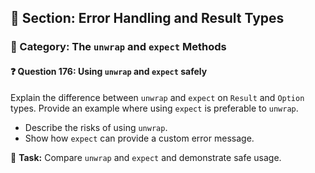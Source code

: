 ## 📘 Section: Error Handling and Result Types  
### 🔹 Category: The `unwrap` and `expect` Methods  
#### ❓ Question 176: Using `unwrap` and `expect` safely

Explain the difference between `unwrap` and `expect` on `Result` and `Option` types. Provide an example where using `expect` is preferable to `unwrap`.

- Describe the risks of using `unwrap`.
- Show how `expect` can provide a custom error message.

🔧 **Task:** Compare `unwrap` and `expect` and demonstrate safe usage.
